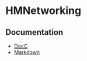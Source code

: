 # HMNetworking

## Documentation
- [DocC](https://archiproger.github.io/HMNetworking/documentation/hmnetworking/)
- [Markdown](https://github.com/ArchiProger/HMNetworking/tree/main/Sources/HMNetworking.docc)
